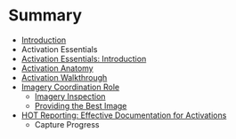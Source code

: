 # Summary

* [Introduction](README.md)
* Activation Essentials
* [Activation Essentials: Introduction](activation_essentials.md)
* [Activation Anatomy](activation_anatomy.md)
* [Activation Walkthrough](activation_walkthrough.md)
* [Imagery Coordination Role](imagery_coordination_role.md)
   * [Imagery Inspection](article.md)
   * [Providing the Best Image](providing_the_best_image.md)
* [HOT Reporting: Effective Documentation for Activations](hot_reporting_effective_documentation_for_activati.md)
   * Capture Progress

